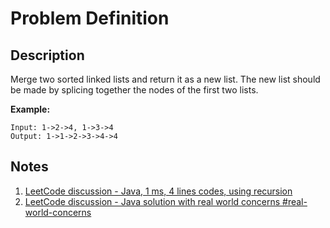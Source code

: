 # Problem Definition

## Description

Merge two sorted linked lists and return it as a new list. The new list should be made by splicing together the nodes of the first two lists.

**Example:**

```text
Input: 1->2->4, 1->3->4
Output: 1->1->2->3->4->4
```

## Notes

1. [LeetCode discussion - Java, 1 ms, 4 lines codes, using recursion](https://leetcode.com/explore/interview/card/top-interview-questions-easy/93/linked-list/771/discuss/9715/Java-1-ms-4-lines-codes-using-recursion)
1. [LeetCode discussion - Java solution with real world concerns #real-world-concerns](https://leetcode.com/problems/merge-two-sorted-lists/discuss/9772/java-solution-with-real-world-concerns-real-world-concerns)